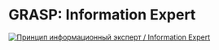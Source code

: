 # GRASP: Information Expert

[![Принцип информационный эксперт / Information Expert](https://img.youtube.com/vi/cCHL329_As0/0.jpg)](https://www.youtube.com/watch?v=cCHL329_As0)

